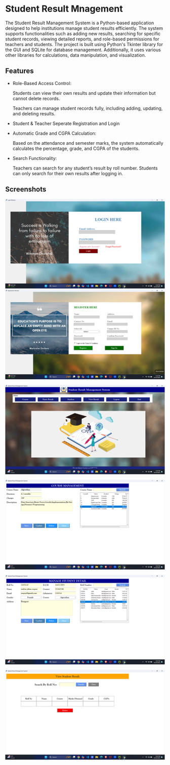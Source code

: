
# Student Result Mnagement
 

The Student Result Management System is a Python-based application designed to help institutions manage student results efficiently. The system supports functionalities such as adding new results, searching for specific student records, viewing detailed reports, and role-based permissions for teachers and students. The project is built using Python's Tkinter library for the GUI and SQLite for database management. Additionally, it uses various other libraries for calculations, data manipulation, and visualization.


## Features

- Role-Based Access Control:

  Students can view their own results and update their information  but cannot delete records.

  Teachers can manage student records fully, including adding, updating, and deleting results.
- Student & Teacher Seperate Registration and Login
- Automatic Grade and CGPA Calculation:
   
   Based on the attendance and semester marks, the system automatically calculates the percentage, grade, and CGPA of the students.
- Search Functionality:

  Teachers can search for any student’s result by roll number.   Students can only search for their own results after logging in.




## Screenshots
![image alt](https://github.com/SamihaNowshin123/student_result_Management/blob/3b47dac611fe87ca69ac6e7da1b0bc98542f8a2e/ScreenshotFolder/Screenshot%20(270).png)
![image alt](https://github.com/SamihaNowshin123/student_result_Management/blob/de663e7fa36ae4c18d7e5097fe00435e81aae08e/ScreenshotFolder/Screenshot%20(271).png)

![image alt](https://github.com/SamihaNowshin123/student_result_Management/blob/de663e7fa36ae4c18d7e5097fe00435e81aae08e/ScreenshotFolder/Screenshot%20(273).png)

![image alt](https://github.com/SamihaNowshin123/student_result_Management/blob/de663e7fa36ae4c18d7e5097fe00435e81aae08e/ScreenshotFolder/Screenshot%20(277).png)

![image alt](https://github.com/SamihaNowshin123/student_result_Management/blob/de663e7fa36ae4c18d7e5097fe00435e81aae08e/ScreenshotFolder/Screenshot%20(275).png)

![image alt](https://github.com/SamihaNowshin123/student_result_Management/blob/de663e7fa36ae4c18d7e5097fe00435e81aae08e/ScreenshotFolder/Screenshot%20(276).png)

